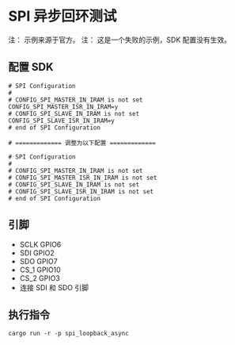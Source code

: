 # SPI 异步回环测试

注： 示例来源于官方。
注： 这是一个失败的示例，SDK 配置没有生效。

## 配置 SDK

```text
# SPI Configuration
#
# CONFIG_SPI_MASTER_IN_IRAM is not set
CONFIG_SPI_MASTER_ISR_IN_IRAM=y
# CONFIG_SPI_SLAVE_IN_IRAM is not set
CONFIG_SPI_SLAVE_ISR_IN_IRAM=y
# end of SPI Configuration

# ============= 调整为以下配置 =============

# SPI Configuration
#
# CONFIG_SPI_MASTER_IN_IRAM is not set
# CONFIG_SPI_MASTER_ISR_IN_IRAM is not set
# CONFIG_SPI_SLAVE_IN_IRAM is not set
# CONFIG_SPI_SLAVE_ISR_IN_IRAM is not set
# end of SPI Configuration
```

## 引脚

- SCLK GPIO6
- SDI GPIO2
- SDO GPIO7
- CS_1 GPIO10
- CS_2 GPIO3
- 连接 SDI 和 SDO 引脚

## 执行指令

```shell
cargo run -r -p spi_loopback_async
```
